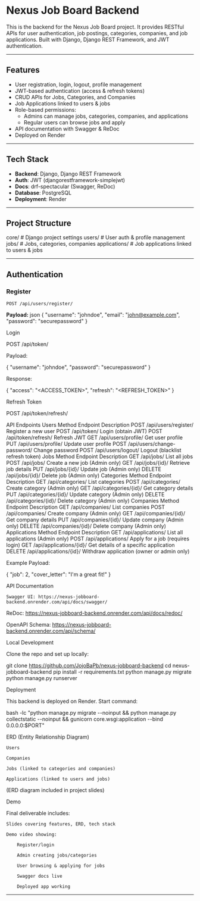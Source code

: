# Nexus Job Board Backend

This is the backend for the Nexus Job Board project. It provides RESTful APIs for user authentication, job postings, categories, companies, and job applications. Built with Django, Django REST Framework, and JWT authentication.

---

## Features

- User registration, login, logout, profile management
- JWT-based authentication (access & refresh tokens)
- CRUD APIs for Jobs, Categories, and Companies
- Job Applications linked to users & jobs
- Role-based permissions:
  - Admins can manage jobs, categories, companies, and applications
  - Regular users can browse jobs and apply
- API documentation with Swagger & ReDoc
- Deployed on Render

---

## Tech Stack

- **Backend**: Django, Django REST Framework
- **Auth**: JWT (djangorestframework-simplejwt)
- **Docs**: drf-spectacular (Swagger, ReDoc)
- **Database**: PostgreSQL
- **Deployment**: Render

---

## Project Structure

core/ # Django project settings
users/ # User auth & profile management
jobs/ # Jobs, categories, companies
applications/ # Job applications linked to users & jobs


---

## Authentication

### Register
`POST /api/users/register/`

**Payload:**
json
{
  "username": "johndoe",
  "email": "john@example.com",
  "password": "securepassword"
}

Login

POST /api/token/

Payload:

{
  "username": "johndoe",
  "password": "securepassword"
}

Response:

{
  "access": "<ACCESS_TOKEN>",
  "refresh": "<REFRESH_TOKEN>"
}

Refresh Token

POST /api/token/refresh/

 API Endpoints
Users
Method	Endpoint	Description
POST	/api/users/register/	Register a new user
POST	/api/token/	Login (obtain JWT)
POST	/api/token/refresh/	Refresh JWT
GET	/api/users/profile/	Get user profile
PUT	/api/users/profile/	Update user profile
POST	/api/users/change-password/	Change password
POST	/api/users/logout/	Logout (blacklist refresh token)
Jobs
Method	Endpoint	Description
GET	/api/jobs/	List all jobs
POST	/api/jobs/	Create a new job (Admin only)
GET	/api/jobs/{id}/	Retrieve job details
PUT	/api/jobs/{id}/	Update job (Admin only)
DELETE	/api/jobs/{id}/	Delete job (Admin only)
Categories
Method	Endpoint	Description
GET	/api/categories/	List categories
POST	/api/categories/	Create category (Admin only)
GET	/api/categories/{id}/	Get category details
PUT	/api/categories/{id}/	Update category (Admin only)
DELETE	/api/categories/{id}/	Delete category (Admin only)
Companies
Method	Endpoint	Description
GET	/api/companies/	List companies
POST	/api/companies/	Create company (Admin only)
GET	/api/companies/{id}/	Get company details
PUT	/api/companies/{id}/	Update company (Admin only)
DELETE	/api/companies/{id}/	Delete company (Admin only)
Applications
Method	Endpoint	Description
GET	/api/applications/	List all applications (Admin only)
POST	/api/applications/	Apply for a job (requires login)
GET	/api/applications/{id}/	Get details of a specific application
DELETE	/api/applications/{id}/	Withdraw application (owner or admin only)

Example Payload:

{
  "job": 2,
  "cover_letter": "I'm a great fit!"
}

 API Documentation

    Swagger UI: https://nexus-jobboard-backend.onrender.com/api/docs/swagger/

ReDoc: https://nexus-jobboard-backend.onrender.com/api/docs/redoc/

OpenAPI Schema: https://nexus-jobboard-backend.onrender.com/api/schema/

 Local Development

Clone the repo and set up locally:

git clone https://github.com/JojoBaPb/nexus-jobboard-backend
cd nexus-jobboard-backend
pip install -r requirements.txt
python manage.py migrate
python manage.py runserver

 Deployment

This backend is deployed on Render.
Start command:

bash -lc "python manage.py migrate --noinput && python manage.py collectstatic --noinput && gunicorn core.wsgi:application --bind 0.0.0.0:$PORT"

 ERD (Entity Relationship Diagram)

    Users

    Companies

    Jobs (linked to categories and companies)

    Applications (linked to users and jobs)

(ERD diagram included in project slides)

 Demo

Final deliverable includes:

    Slides covering features, ERD, tech stack

    Demo video showing:

        Register/login

        Admin creating jobs/categories

        User browsing & applying for jobs

        Swagger docs live

        Deployed app working


---
